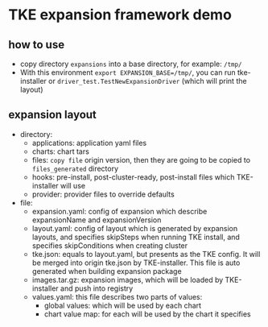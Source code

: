 # TKE expansion framework demo

## how to use

* copy directory `expansions` into a base directory, for example: `/tmp/`
* With this environment `export EXPANSION_BASE=/tmp/`, you can run tke-installer or `driver_test.TestNewExpansionDriver` (which will print the layout)

## expansion layout
* directory:
    * applications: application yaml files
    * charts: chart tars
    * files: `copy file` origin version, then they are going to be copied to `files_generated` directory
    * hooks: pre-install, post-cluster-ready, post-install files which TKE-installer will use
    * provider: provider files to override defaults
* file:
    * expansion.yaml: config of expansion which describe expansionName and expansionVersion
    * layout.yaml: config of layout which is generated by expansion layouts, and specifies skipSteps when running TKE install, and specifies skipConditions when creating cluster
    * tke.json: equals to layout.yaml, but presents as the TKE config. It will be merged into origin tke.json by TKE-installer. This file is auto generated when building expansion package
    * images.tar.gz: expansion images, which will be loaded by TKE-installer and push into registry
    * values.yaml: this file describes two parts of values:
        * global values: which will be used by each chart
        * chart value map: for each will be used by the chart it specifies

